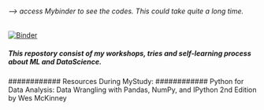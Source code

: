 ###### --> access Mybinder to see the codes. This could take quite a long time.
[![Binder](https://mybinder.org/badge_logo.svg)](https://mybinder.org/v2/gh/anilozcan35/myJupiterWorkshops/main) 


##### This repostory consist of my workshops, tries and self-learning process about ML and DataScience.





############ Resources During MyStudy:
############ Python for Data Analysis: Data Wrangling with Pandas, NumPy, and IPython 2nd Edition by Wes McKinney

